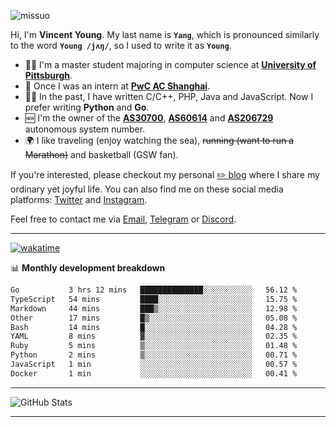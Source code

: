 <p align="left"> <img src="https://komarev.com/ghpvc/?username=missuo&label=Profile%20views&color=0e75b6&style=flat" alt="missuo" /> </p>


Hi, I'm **Vincent Young**. My last name is **`Yang`**, which is pronounced similarly to the word **`Young /jʌŋ/`**, so I used to write it as **`Young`**. 

-  👨‍🎓 I'm a master student majoring in computer science at [**University of Pittsburgh**](https://www.pitt.edu).
-  💼 Once I was an intern at **[PwC AC Shanghai](https://www.linkedin.com/company/pwc-ac-shanghai/)**.
-  👨‍💻 In the past, I have written C/C++, PHP, Java and JavaScript. Now I prefer writing **Python** and **Go**.
-  🆕 I'm the owner of the **[AS30700](https://bgp.tools/as/30700)**, **[AS60614](https://bgp.tools/as/60614)** and **[AS206729](https://bgp.tools/as/206729)** autonomous system number.
-  🌍 I like traveling (enjoy watching the sea), ~~running (want to run a Marathon)~~ and basketball (GSW fan).

If you're interested, please checkout my personal [✏️ blog](https://missuo.me/) where I share my ordinary yet joyful life. You can also find me on these social media platforms: [Twitter](https://twitter.com/m1ssuo) and [Instagram](https://www.instagram.com/missuo.me).

Feel free to contact me via <a href="mailto:me@owo.nz">Email</a>, [Telegram](https://t.me/missuo) or [Discord](https://discordapp.com/users/missuo#7448).

-------

[![wakatime](https://wakatime.com/badge/user/c13cd961-40ca-417a-afb6-1f9ea8ac295c.svg)](https://wakatime.com/@missuo)

📊 **Monthly development breakdown**
<!--START_SECTION:waka-->

```txt
Go           3 hrs 12 mins   ██████████████░░░░░░░░░░░   56.12 %
TypeScript   54 mins         ████░░░░░░░░░░░░░░░░░░░░░   15.75 %
Markdown     44 mins         ███▒░░░░░░░░░░░░░░░░░░░░░   12.98 %
Other        17 mins         █▒░░░░░░░░░░░░░░░░░░░░░░░   05.08 %
Bash         14 mins         █░░░░░░░░░░░░░░░░░░░░░░░░   04.28 %
YAML         8 mins          ▓░░░░░░░░░░░░░░░░░░░░░░░░   02.35 %
Ruby         5 mins          ▒░░░░░░░░░░░░░░░░░░░░░░░░   01.48 %
Python       2 mins          ▒░░░░░░░░░░░░░░░░░░░░░░░░   00.71 %
JavaScript   1 min           ░░░░░░░░░░░░░░░░░░░░░░░░░   00.57 %
Docker       1 min           ░░░░░░░░░░░░░░░░░░░░░░░░░   00.41 %
```

<!--END_SECTION:waka-->

-------

![GitHub Stats](https://github-readme-stats-opal-alpha-76.vercel.app/api?username=missuo&show_icons=true&theme=transparent)

-------

